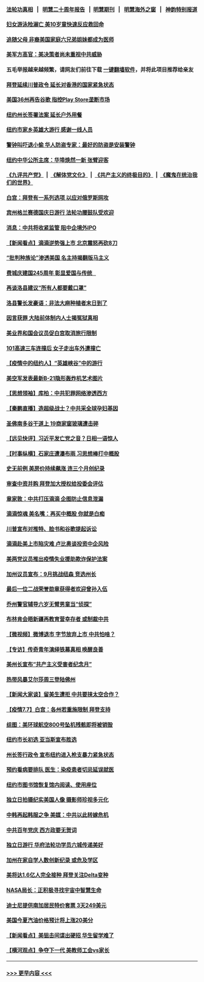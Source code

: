 #### [法轮功真相](https://github.com/gfw-breaker/truth/blob/master/README.md?t=0) &nbsp;&nbsp;|&nbsp;&nbsp; [明慧二十周年报告](https://github.com/gfw-breaker/mh-reports/blob/master/README.md?t=0) &nbsp;&nbsp;|&nbsp;&nbsp;[明慧期刊](https://github.com/gfw-breaker/mh-qikan) &nbsp;&nbsp;|&nbsp;&nbsp; [明慧海外之窗](https://github.com/gfw-breaker/mh-news/blob/master/README.md?t=0) &nbsp;&nbsp;|&nbsp;&nbsp; [神韵特别报道](https://github.com/gfw-breaker/mh-news/blob/master/shenyun.md?t=0)
#### [妇女游泳险溺亡 美10岁童快速反应救回命](../pages/nsc412/n13075871.md?t=07082051) 
#### [追随父母 非裔美国家庭六兄弟姐妹都成为医师](../pages/nsc412/n13075710.md?t=07082051) 
#### [美军方高官：美决策者尚未重视中共威胁](../pages/nsc412/n13076117.md?t=07082051) 
#### 五毛举报越来越频繁，请网友们前往下载 [一键翻墙软件](https://github.com/gfw-breaker/ssr-accounts)，并将此项目推荐给亲友
#### [拜登延续川普政令 延长对香港的国家紧急状态](../pages/nsc412/n13075981.md?t=07082051) 
#### [美国36州再告谷歌 指控Play Store垄断市场](../pages/nsc412/n13075784.md?t=07082051) 
#### [纽约州长签署法案 延长户外用餐](../pages/nsc412/n13075458.md?t=07082051) 
#### [纽约市家乡英雄大游行 感谢一线人员](../pages/nsc412/n13075394.md?t=07082051) 
#### [警钟叫吓退小偷  华人防盗专家：最好的防盗是安装警钟](../pages/nsc412/n13075412.md?t=07082051) 
#### [纽约中华公所主席：华埠焕然一新 张臂迎客](../pages/nsc412/n13075374.md?t=07082051) 
#### [《九评共产党》](https://github.com/begood0513/9ping.md/blob/master/README.md) &nbsp;|&nbsp; [《解体党文化》](../../../../jtdwh.md/blob/master/README.md)  &nbsp;|&nbsp; [《共产主义的终极目的》](../../../../gczydzjmd.md/blob/master/README.md) &nbsp;|&nbsp; [《魔鬼在统治我们的世界》](../../../../mgztzwmdsj.md/blob/master/README.md) 
#### [白宫：拜登有一系列选项 以应对俄罗斯网攻](../pages/nsc412/n13075433.md?t=07082051) 
#### [宾州格兰赛德国庆日游行 法轮功腰鼓队受欢迎](../pages/nsc412/n13075501.md?t=07082051) 
#### [消息：中共将收紧监管 阻中企境外IPO](../pages/nsc412/n13075213.md?t=07082051) 
#### [【新闻看点】滴滴逆势强上市 北京震怒再砍8刀](../pages/nsc412/n13074827.md?t=07082051) 
#### [“批判种族论”渗透美国  名主持揭翻版马主义](../pages/nsc412/n13075223.md?t=07082051) 
#### [费城庆建国245周年  彰显爱国与传统   ](../pages/nsc412/n13075139.md?t=07082051) 
#### [再谈洛县建议“所有人都要戴口罩”](../pages/nsc412/n13075148.md?t=07082051) 
#### [洛县警长发豪语：非法大麻种植者末日到了](../pages/nsc412/n13075126.md?t=07082051) 
#### [因言获罪 大陆前体制内人士揭冤狱真相](../pages/nsc412/n13075104.md?t=07082051) 
#### [美业界和国会议员促白宫取消旅行限制](../pages/nsc412/n13074891.md?t=07082051) 
#### [101高速三车连撞后 女子走出车外遭撞亡](../pages/nsc412/n13074973.md?t=07082051) 
#### [【疫情中的纽约人】“英雄峡谷”中的游行](../pages/nsc412/n13074885.md?t=07082051) 
#### [美空军发表最新B-21隐形轰炸机艺术图片](../pages/nsc412/n13074715.md?t=07082051) 
#### [【思想领袖】库柏：中共犯罪网络渗透西方](../pages/nsc412/n13031789.md?t=07082051) 
#### [【秦鹏直播】造超级战士？中共采全球孕妇基因](../pages/nsc412/n13074838.md?t=07082051) 
#### [圣佛南多谷干道上 19商家窗玻璃遭击碎](../pages/nsc412/n13074869.md?t=07082051) 
#### [【远见快评】习近平发亡党之音？日相一语惊人](../pages/nsc412/n13074809.md?t=07082051) 
#### [【时事纵横】石家庄遭瀑布雨 习思想棒打中概股](../pages/nsc412/n13074788.md?t=07082051) 
#### [史无前例 美房价持续飙涨 连三个月创纪录](../pages/nsc412/n13074735.md?t=07082051) 
#### [审查中资并购 拜登加大授权给投委会评估](../pages/nsc412/n13074626.md?t=07082051) 
#### [章家敦：中共打压滴滴 企图防止信息泄漏](../pages/nsc412/n13074640.md?t=07082051) 
#### [滴滴惊魂 美名嘴：再买中概股 你就是白痴](../pages/nsc412/n13074532.md?t=07082051) 
#### [川普宣布对推特、脸书和谷歌提起诉讼](../pages/nsc412/n13074514.md?t=07082051) 
#### [滴滴赴美上市陷灾难 卢比奥谈投资中企风险](../pages/nsc412/n13074219.md?t=07082051) 
#### [美两党议员推出疫情失业援助欺诈保护法案](../pages/nsc412/n13072853.md?t=07082051) 
#### [加州议员宣布：9月挑战纽森 竞选州长](../pages/nsc412/n13072711.md?t=07082051) 
#### [最后一位二战荣誉勋章获得者欢迎曾孙入伍](../pages/nsc412/n13071612.md?t=07082051) 
#### [乔州警官辅导六岁无臂男童当“侦探”](../pages/nsc412/n13071558.md?t=07082051) 
#### [布林肯会晤新疆再教育营幸存者 或制裁中共](../pages/nsc412/n13074039.md?t=07082051) 
#### [【微视频】微博退市 字节放弃上市 中共怕啥？](../pages/nsc412/n13074026.md?t=07082051) 
#### [【专访】传奇青年演绎铁幕真相 唤醒良善](../pages/nsc412/n13073090.md?t=07082051) 
#### [美州长宣布“共产主义受害者纪念月”](../pages/nsc412/n13074024.md?t=07082051) 
#### [热带风暴艾尔莎周三登陆佛州](../pages/nsc412/n13073926.md?t=07082051) 
#### [【新闻大家谈】留美生遭拒 中共要挟太空合作？](../pages/nsc412/n13072792.md?t=07082051) 
#### [【疫情7.7】白宫：各州若重施限制 拜登支持](../pages/nsc412/n13073459.md?t=07082051) 
#### [组图：美环球航空800号坠机残骸即将被销毁](../pages/nsc412/n13073586.md?t=07082051) 
#### [纽约市长初选 亚当斯宣布胜选](../pages/nsc412/n13073036.md?t=07082051) 
#### [州长签行政令 宣布纽约进入枪支暴力紧急状态](../pages/nsc412/n13073028.md?t=07082051) 
#### [预约看病要排队  医生：染疫患者切忌延误就医](../pages/nsc412/n13072967.md?t=07082051) 
#### [纽约市图书馆恢复馆内阅读、使用座位](../pages/nsc412/n13073134.md?t=07082051) 
#### [独立日拍摄纪实美国人像 摄影师珍视多元化](../pages/nsc412/n13073113.md?t=07082051) 
#### [中韩再起韩服之争 美媒：中共以此转嫁危机](../pages/nsc412/n13072062.md?t=07082051) 
#### [中共百年党庆 西方政要无贺词](../pages/nsc412/n13071949.md?t=07082051) 
#### [独立日游行 华府法轮功学员六城传递美好](../pages/nsc412/n13069938.md?t=07082051) 
#### [加州在家自学人数创新纪录 或危及学区](../pages/nsc412/n13072921.md?t=07082051) 
#### [美将达1.6亿人完全接种 拜登关注Delta变种](../pages/nsc412/n13072820.md?t=07082051) 
#### [NASA局长：正积极寻找宇宙中智慧生命](../pages/nsc412/n13072815.md?t=07082051) 
#### [迪士尼提供南加居民特价套票 3天249美元](../pages/nsc412/n13072818.md?t=07082051) 
#### [美国今夏汽油价格预计将上涨20美分](../pages/nsc412/n13072622.md?t=07082051) 
#### [【新闻看点】美狙击间谍出硬招 华生留学难了](../pages/nsc412/n13072489.md?t=07082051) 
#### [【横河观点】争夺下一代 美教师工会vs家长](../pages/nsc412/n13072578.md?t=07082051) 

----
#### [ >>> 更早内容 <<< ](../indexes/nsc412-earlier.md)
